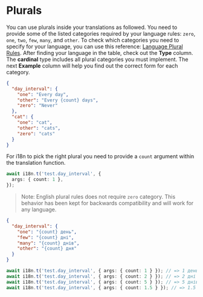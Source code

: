 # Plurals

You can use plurals inside your translations as followed. You need to provide some of the listed categories required by your language rules: `zero`, `one`, `two`, `few`, `many`, and `other`. To check which categories you need to specify for your language, you can use this reference: [Language Plural Rules](https://unicode-org.github.io/cldr-staging/charts/37/supplemental/language_plural_rules.html). After finding your language in the table, check out the **Type** column. The **cardinal** type includes all plural categories you must implement. The next **Example** column will help you find out the correct form for each category.

```json title="src/i18n/en/test.json"
{
  "day_interval": {
    "one": "Every day",
    "other": "Every {count} days",
    "zero": "Never"
  },
  "cat": {
    "one": "cat",
    "other": "cats",
    "zero": "cats"
  }
}
```

For i18n to pick the right plural you need to provide a `count` argument within the translation function.

```typescript title="src/app.controller.ts"
await i18n.t('test.day_interval', {
  args: { count: 1 },
});
```

> Note: English plural rules does not require `zero` category. This behavior has been kept for backwards compatibility and will work for any language.

```json title="src/i18n/uk/test.json"
{
  "day_interval": {
    "one": "{count} день",
    "few": "{count} дні",
    "many": "{count} днів",
    "other": "{count} дня"
  }
}
```

```typescript title="src/app.controller.ts"
await i18n.t('test.day_interval', { args: { count: 1 } }); // => 1 день
await i18n.t('test.day_interval', { args: { count: 2 } }); // => 2 дні
await i18n.t('test.day_interval', { args: { count: 5 } }); // => 5 днів
await i18n.t('test.day_interval', { args: { count: 1.5 } }); // => 1.5 дня
```
